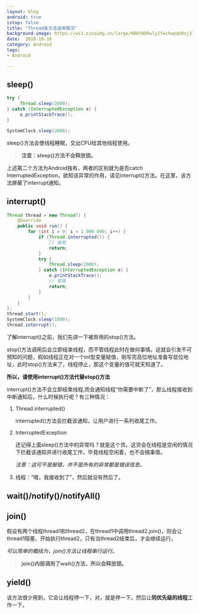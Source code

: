 ```yaml
---
layout: blog 
android: true 
istop: false
title: "Thread各方法适用情况" 
background-image: https://ws1.sinaimg.cn/large/006tNbRwly1fwchwpqh0vj31kw1kwhcb.jpg
date:  2018-10-18
category: Android
tags: 
- Android

---
```


## sleep()

```java
try {
     Thread.sleep(2000);
} catch (InterruptedException e) {
     e.printStackTrace();
}
```

```java
SystemClock.sleep(2000);
```

sleep()方法会使线程睡眠，交出CPU给其他线程使用。

> **注意：sleep()方法不会释放锁。**

上述第二个方法为Android独有，两者的区别就为是否catch InterruptedException，欲知该异常的作用，请见interrupt()方法。在这里，该方法屏蔽了interrupt通知。

## interrupt()

```java
Thread thread = new Thread() {
    @Override
    public void run() {
        for (int i = 0; i < 1_000_000; i++) {
            if (Thread.interrupted()) {
                // 收尾
                return;
            }
            try {
                Thread.sleep(2000);
            } catch (InterruptedException e) {
                e.printStackTrace();
                // 收尾
                return;
            }
        }
    }
};
thread.start();
SystemClock.sleep(1000);
thread.interrupt();
```

了解interrupt()之前，我们先讲一下被弃用的stop()方法。

stop()方法调用后会立即结束线程，而不管线程此时在做何事情。这就会引发不可预知的问题，假如线程正在对一个int型变量赋值，刚写完高位地址准备写低位地址，此时stop()方法来了，线程停止，那这个变量的值可就天知道了。

**所以，请使用interrupt()方法代替stop()方法**

interrupt()方法不会立即结束线程,而会通知线程“你需要中断了”，那么线程接收到中断通知后，什么时候执行呢？有三种情况：

1. Thread.interrupted()

   interrupted()方法会拦截该通知，让用户进行一系列收尾工作。

2. InterruptedException

   还记得上面sleep()方法中的异常吗？就是这个货。这货会在线程是空闲的情况下拦截该通知并进行收尾工作，毕竟线程空闲着，也不会搞事情。

   *注意：这可不是报错，并不是所有的异常都是错误信息。*

3. 线程：“哦，我接收到了”，然后就没有然后了。

## wait()/notify()/notifyAll()

## join()

假设有两个线程thread1和thread2，在thread1中调用thread2.join()，则会让thread1阻塞，开始执行thread2，只有当thread2结束后，才会继续运行。

*可以简单的概括为，join()方法让线程串行运行。*

> **join()内部调用了wait()方法，所以会释放锁。**

## yield()

该方法很少用到，它会让线程停一下，对，就是停一下。然后让**同优先级的线程**工作一下。

